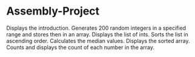# Assembly-Project

Displays the introduction. Generates 200 random integers in a specified range and stores then in an array. Displays the list of ints. Sorts the list in ascending order. Calculates the median values. Displays the sorted array. Counts and displays the count of each number in the array.

